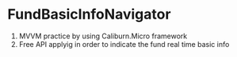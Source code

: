 # FundBasicInfoNavigator
1. MVVM practice by using Caliburn.Micro framework
2. Free API applyig in order to indicate the fund real time basic info
